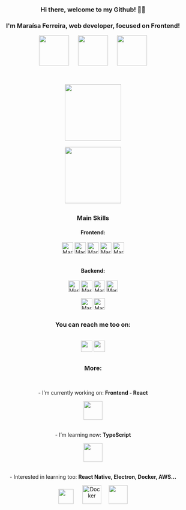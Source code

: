 <div align="center">
  <h3>Hi there, welcome to my Github! 👋🏻</h3>
  <h3>I'm Maraísa Ferreira, web developer, focused on Frontend!</h3> 
  <img height="80px" src="https://icongr.am/devicon/react-original.svg?size=128&color=currentColor">
  <span>&nbsp;&nbsp;&nbsp;&nbsp;</span>
  <img height="80px" src="https://icongr.am/devicon/nodejs-original.svg?size=128&color=currentColor">
  <span>&nbsp;&nbsp;&nbsp;&nbsp;</span>
  <img height="80px" src="https://icongr.am/devicon/typescript-original.svg?size=128&color=currentColor">
</div>
  
##
<br>
<div align="center">
  <a href="https://github.com/maraisaferreira">
  <img height="150em" src="https://github-profile-summary-cards.vercel.app/api/cards/profile-details?username=maraisaferreira&theme=tokyonight"/> 
  <br><br>
  <!-- <img height="150em" src="http://github-profile-summary-cards.vercel.app/api/cards/most-commit-language?username=maraisaferreira&theme=tokyonight"/> -->
  <img height="150em" src="http://github-profile-summary-cards.vercel.app/api/cards/repos-per-language?username=maraisaferreira&theme=tokyonight"/>
  </a>
</div>

##
<div align="center" style="display: inline_block">
  <h3>Main Skills</h3>
  <h4>Frontend:</h4>
  <div>
    <img align="center" alt="MaraisaFerreira-React" height="30" src="https://img.shields.io/badge/-ReactJs-3178C6?logo=react&logoColor=white">
    <img align="center" alt="MaraisaFerreira-HTML" height="30" src="https://img.shields.io/badge/HTML5-E34F26?&logo=html5&logoColor=white">
    <img align="center" alt="MaraisaFerreira-CSS" height="30" src="https://img.shields.io/badge/CSS3-1572B6?&logo=css3&logoColor=white">
    <img align="center" alt="MaraisaFerreira-JS" height="30" src="https://shields.io/badge/JavaScript-dba309?logo=JavaScript&logoColor=white">
    <img align="center" alt="MaraisaFerreira-JS" height="30" src="https://shields.io/badge/TypeScript-3178C6?logo=TypeScript&logoColor=FFF">
  </div>
    <br>
  <h4>Backend:</h4>
   <div>
     <img align="center" alt="MaraisaFerreira-Node" height="30" src="https://img.shields.io/badge/Node.js-43853D?logo=node.js&logoColor=white" />
    <img align="center" alt="MaraisaFerreira-MySQL" height="30" src="https://img.shields.io/badge/MySQL-0b89bf?logo=mysql&logoColor=white">
    <img align="center" alt="MaraisaFerreira-MySQL" height="30" src="https://img.shields.io/badge/MongoDB-%234ea94b.svg?logo=mongodb&logoColor=white">
     <img align="center" alt="MaraisaFerreira-MySQL" height="30" src="https://img.shields.io/badge/Express.js-404D59?logo=express&logoColor=white?">
    <br><br>
    <img align="center" alt="MaraisaFerreira-MySQL" height="30" src="https://img.shields.io/badge/Python-4B8BBE?logo=python&logoColor=white">
    <img align="center" alt="MaraisaFerreira-Django" height="30"  src="https://img.shields.io/badge/Django-0C6141?logo=django&logoColor=white" >
  </div>
</div>
  
##

<div align="center">
  <h3> You can reach me too on: </h3>
    <br>
   <a href="https://www.linkedin.com/in/maraisaferreira" target="_blank"><img height="30" src="https://img.shields.io/badge/-LinkedIn-%230077B5?logo=linkedin&logoColor=white" target="_blank"></a> 
   <a href = "mailto:ferreira.maraisacristina@gmail.com" target="_blank"><img height="30" src="https://img.shields.io/badge/Gmail-D14836?logo=gmail&logoColor=white" target="_blank"></a> 
</div>
  
##

<div align="center">
  <h3>More:</h3>
    <br>
  <p>- I’m currently working on: <strong>Frontend - React</strong></p>
  <img height="50px" src="https://icongr.am/devicon/react-original.svg?size=128&color=currentColor">
  <br><br>
  <p>- I’m learning now: <strong>TypeScript</strong></p>
  <img height="50px" src="https://icongr.am/devicon/typescript-original.svg?size=128&color=currentColor">
  <br><br>
  <p>- Interested in learning too: <strong>React Native, Electron, Docker, AWS...</strong></p>
  <img height="40px" src="https://icongr.am/devicon/electron-original.svg?size=128&color=currentColor">
  <span>&nbsp;&nbsp;&nbsp;&nbsp;</span>
  <img height="50px" src="https://icongr.am/devicon/docker-original.svg?size=128&color=currentColor" alt='Docker'>
  <span>&nbsp;&nbsp;&nbsp;</span>
  <img height="50px" src="https://icongr.am/devicon/amazonwebservices-original.svg?size=128&color=currentColor"> 
  
</div>

